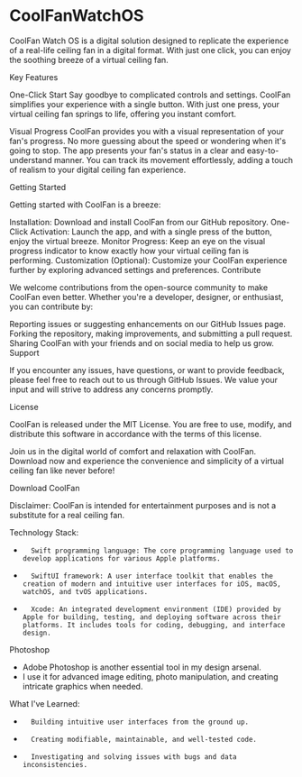 # CoolFanWatchOS
CoolFan Watch OS is a digital solution designed to replicate the experience of a real-life ceiling fan in a digital format. With just one click, you can enjoy the soothing breeze of a virtual ceiling fan.

Key Features

One-Click Start Say goodbye to complicated controls and settings. CoolFan simplifies your experience with a single button. With just one press, your virtual ceiling fan springs to life, offering you instant comfort.

Visual Progress CoolFan provides you with a visual representation of your fan's progress. No more guessing about the speed or wondering when it's going to stop. The app presents your fan's status in a clear and easy-to-understand manner. You can track its movement effortlessly, adding a touch of realism to your digital ceiling fan experience.

Getting Started

Getting started with CoolFan is a breeze:

Installation: Download and install CoolFan from our GitHub repository. One-Click Activation: Launch the app, and with a single press of the button, enjoy the virtual breeze. Monitor Progress: Keep an eye on the visual progress indicator to know exactly how your virtual ceiling fan is performing. Customization (Optional): Customize your CoolFan experience further by exploring advanced settings and preferences. Contribute

We welcome contributions from the open-source community to make CoolFan even better. Whether you're a developer, designer, or enthusiast, you can contribute by:

Reporting issues or suggesting enhancements on our GitHub Issues page. Forking the repository, making improvements, and submitting a pull request. Sharing CoolFan with your friends and on social media to help us grow. Support

If you encounter any issues, have questions, or want to provide feedback, please feel free to reach out to us through GitHub Issues. We value your input and will strive to address any concerns promptly.

License

CoolFan is released under the MIT License. You are free to use, modify, and distribute this software in accordance with the terms of this license.

Join us in the digital world of comfort and relaxation with CoolFan. Download now and experience the convenience and simplicity of a virtual ceiling fan like never before!

Download CoolFan

Disclaimer: CoolFan is intended for entertainment purposes and is not a substitute for a real ceiling fan.

Technology Stack:
* 		Swift programming language: The core programming language used to develop applications for various Apple platforms.
* 		SwiftUI framework: A user interface toolkit that enables the creation of modern and intuitive user interfaces for iOS, macOS, watchOS, and tvOS applications.
* 		Xcode: An integrated development environment (IDE) provided by Apple for building, testing, and deploying software across their platforms. It includes tools for coding, debugging, and interface design.

Photoshop

- Adobe Photoshop is another essential tool in my design arsenal.
- I use it for advanced image editing, photo manipulation, and creating intricate graphics when needed.

What I've Learned:
* 		Building intuitive user interfaces from the ground up.
* 		Creating modifiable, maintainable, and well-tested code.
* 		Investigating and solving issues with bugs and data inconsistencies.
